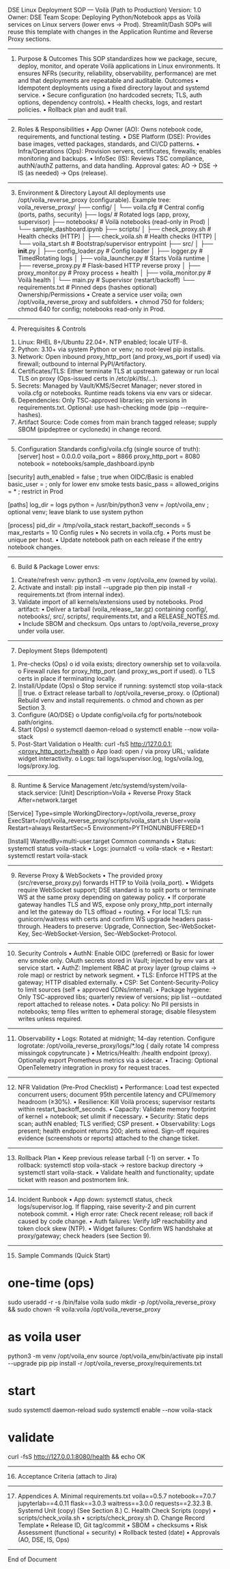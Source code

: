 DSE Linux Deployment SOP — Voilà (Path to Production)
Version: 1.0
Owner: DSE Team
Scope: Deploying Python/Notebook apps as Voilà services on Linux servers (lower envs → Prod). Streamlit/Dash SOPs will reuse this template with changes in the Application Runtime and Reverse Proxy sections.
________________________________________
1) Purpose & Outcomes
This SOP standardizes how we package, secure, deploy, monitor, and operate Voilà applications in Linux environments. It ensures NFRs (security, reliability, observability, performance) are met and that deployments are repeatable and auditable.
Outcomes
•	Idempotent deployments using a fixed directory layout and systemd service.
•	Secure configuration (no hardcoded secrets; TLS, auth options, dependency controls).
•	Health checks, logs, and restart policies.
•	Rollback plan and audit trail.
________________________________________
2) Roles & Responsibilities
•	App Owner (AO): Owns notebook code, requirements, and functional testing.
•	DSE Platform (DSE): Provides base images, vetted packages, standards, and CI/CD patterns.
•	Infra/Operations (Ops): Provision servers, certificates, firewalls; enables monitoring and backups.
•	InfoSec (IS): Reviews TSC compliance, authN/authZ patterns, and data handling.
Approval gates: AO → DSE → IS (as needed) → Ops (release).
________________________________________
3) Environment & Directory Layout
All deployments use /opt/voila_reverse_proxy (configurable). Example tree:
voila_reverse_proxy/
├── config/
│   └── voila.cfg                  # Central config (ports, paths, security)
├── logs/                          # Rotated logs (app, proxy, supervisor)
├── notebooks/                     # Voilà notebooks (read-only in Prod)
│   └── sample_dashboard.ipynb
├── scripts/
│   ├── check_proxy.sh             # Health checks (HTTP)
│   ├── check_voila.sh             # Health checks (HTTP)
│   └── voila_start.sh             # Bootstrap/supervisor entrypoint
├── src/
│   ├── __init__.py
│   ├── config_loader.py           # Config loader
│   ├── logger.py                  # TimedRotating logs
│   ├── voila_launcher.py          # Starts Voilà runtime
│   ├── reverse_proxy.py           # Flask-based HTTP reverse proxy
│   ├── proxy_monitor.py           # Proxy process + health
│   ├── voila_monitor.py           # Voilà health
│   └── main.py                    # Supervisor (restart/backoff)
└── requirements.txt               # Pinned deps (hashes optional)
Ownership/Permissions
•	Create a service user voila; own /opt/voila_reverse_proxy and subfolders.
•	chmod 750 for folders; chmod 640 for config; notebooks read-only in Prod.
________________________________________
4) Prerequisites & Controls
1.	Linux: RHEL 8+/Ubuntu 22.04+. NTP enabled; locale UTF-8.
2.	Python: 3.10+ via system Python or venv; no root-level pip installs.
3.	Network: Open inbound proxy_http_port (and proxy_ws_port if used) via firewall; outbound to internal PyPI/Artifactory.
4.	Certificates/TLS: Either terminate TLS at upstream gateway or run local TLS on proxy (Ops-issued certs in /etc/pki/tls/...).
5.	Secrets: Managed by Vault/KMS/Secret Manager; never stored in voila.cfg or notebooks. Runtime reads tokens via env vars or sidecar.
6.	Dependencies: Only TSC-approved libraries; pin versions in requirements.txt. Optional: use hash-checking mode (pip --require-hashes).
7.	Artifact Source: Code comes from main branch tagged release; supply SBOM (pipdeptree or cyclonedx) in change record.
________________________________________
5) Configuration Standards
config/voila.cfg (single source of truth):
[server]
host = 0.0.0.0
voila_port = 8866
proxy_http_port = 8080
notebook = notebooks/sample_dashboard.ipynb

[security]
auth_enabled = false            ; true when OIDC/Basic is enabled
basic_user =                    ; only for lower env smoke tests
basic_pass =
allowed_origins = *             ; restrict in Prod

[paths]
log_dir = logs
python = /usr/bin/python3
venv = /opt/voila_env           ; optional venv; leave blank to use system python

[process]
pid_dir = /tmp/voila_stack
restart_backoff_seconds = 5
max_restarts = 10
Config rules
•	No secrets in voila.cfg.
•	Ports must be unique per host.
•	Update notebook path on each release if the entry notebook changes.
________________________________________
6) Build & Package
Lower envs:
1.	Create/refresh venv: python3 -m venv /opt/voila_env (owned by voila).
2.	Activate and install: pip install --upgrade pip then pip install -r requirements.txt (from internal index).
3.	Validate import of all kernels/extensions used by notebooks.
Prod artifact:
•	Deliver a tarball (voila_release_<version>.tar.gz) containing config/, notebooks/, src/, scripts/, requirements.txt, and a RELEASE_NOTES.md.
•	Include SBOM and checksum. Ops untars to /opt/voila_reverse_proxy under voila user.
________________________________________
7) Deployment Steps (Idempotent)
1.	Pre-checks (Ops)
o	id voila exists; directory ownership set to voila:voila.
o	Firewall rules for proxy_http_port (and proxy_ws_port if used).
o	TLS certs in place if terminating locally.
2.	Install/Update (Ops)
o	Stop service if running: systemctl stop voila-stack || true.
o	Extract release tarball to /opt/voila_reverse_proxy.
o	(Optional) Rebuild venv and install requirements.
o	chmod and chown as per Section 3.
3.	Configure (AO/DSE)
o	Update config/voila.cfg for ports/notebook path/origins.
4.	Start (Ops)
o	systemctl daemon-reload
o	systemctl enable --now voila-stack
5.	Post-Start Validation
o	Health: curl -fsS http://127.0.0.1:<proxy_http_port>/health
o	App load: open / via proxy URL; validate widget interactivity.
o	Logs: tail logs/supervisor.log, logs/voila.log, logs/proxy.log.
________________________________________
8) Runtime & Service Management
/etc/systemd/system/voila-stack.service:
[Unit]
Description=Voila + Reverse Proxy Stack
After=network.target

[Service]
Type=simple
WorkingDirectory=/opt/voila_reverse_proxy
ExecStart=/opt/voila_reverse_proxy/scripts/voila_start.sh
User=voila
Restart=always
RestartSec=5
Environment=PYTHONUNBUFFERED=1

[Install]
WantedBy=multi-user.target
Common commands
•	Status: systemctl status voila-stack
•	Logs: journalctl -u voila-stack -e
•	Restart: systemctl restart voila-stack
________________________________________
9) Reverse Proxy & WebSockets
•	The provided proxy (src/reverse_proxy.py) forwards HTTP to Voilà (voila_port).
•	Widgets require WebSocket support; DSE standard is to split ports or terminate WS at the same proxy depending on gateway policy.
•	If corporate gateway handles TLS and WS, expose only proxy_http_port internally and let the gateway do TLS offload + routing.
•	For local TLS: run gunicorn/waitress with certs and confirm WS upgrade headers pass-through.
Headers to preserve: Upgrade, Connection, Sec-WebSocket-Key, Sec-WebSocket-Version, Sec-WebSocket-Protocol.
________________________________________
10) Security Controls
•	AuthN: Enable OIDC (preferred) or Basic for lower env smoke only. OAuth secrets stored in Vault; injected by env vars at service start.
•	AuthZ: Implement RBAC at proxy layer (group claims → role map) or restrict by network segment.
•	TLS: Enforce HTTPS at the gateway; HTTP disabled externally.
•	CSP: Set Content-Security-Policy to limit sources (self + approved CDNs/internal).
•	Package hygiene: Only TSC-approved libs; quarterly review of versions; pip list --outdated report attached to release notes.
•	Data policy: No PII persists in notebooks; temp files written to ephemeral storage; disable filesystem writes unless required.
________________________________________
11) Observability
•	Logs: Rotated at midnight; 14-day retention. Configure logrotate:
/opt/voila_reverse_proxy/logs/*.log {
  daily
  rotate 14
  compress
  missingok
  copytruncate
}
•	Metrics/Health: /health endpoint (proxy). Optionally export Prometheus metrics via a sidecar.
•	Tracing: Optional OpenTelemetry integration in proxy for request traces.
________________________________________
12) NFR Validation (Pre-Prod Checklist)
•	Performance: Load test expected concurrent users; document 95th percentile latency and CPU/memory headroom (≥30%).
•	Resilience: Kill Voilà process; supervisor restarts within restart_backoff_seconds.
•	Capacity: Validate memory footprint of kernel + notebook; set ulimit if necessary.
•	Security: Static deps scan; authN enabled; TLS verified; CSP present.
•	Observability: Logs present; health endpoint returns 200; alerts wired.
Sign-off requires evidence (screenshots or reports) attached to the change ticket.
________________________________________
13) Rollback Plan
•	Keep previous release tarball (-1) on server.
•	To rollback: systemctl stop voila-stack → restore backup directory → systemctl start voila-stack.
•	Validate health and functionality; update ticket with reason and postmortem link.
________________________________________
14) Incident Runbook
•	App down: systemctl status, check logs/supervisor.log. If flapping, raise severity-2 and pin current notebook commit.
•	High error rate: Check recent release; roll back if caused by code change.
•	Auth failures: Verify IdP reachability and token clock skew (NTP).
•	Widget failures: Confirm WS handshake at proxy/gateway; check headers (see Section 9).
________________________________________
15) Sample Commands (Quick Start)
# one-time (ops)
sudo useradd -r -s /bin/false voila
sudo mkdir -p /opt/voila_reverse_proxy && sudo chown -R voila:voila /opt/voila_reverse_proxy

# as voila user
python3 -m venv /opt/voila_env
source /opt/voila_env/bin/activate
pip install --upgrade pip
pip install -r /opt/voila_reverse_proxy/requirements.txt

# start
sudo systemctl daemon-reload
sudo systemctl enable --now voila-stack

# validate
curl -fsS http://127.0.0.1:8080/health && echo OK
________________________________________
16) Acceptance Criteria (attach to Jira)
________________________________________
17) Appendices
A. Minimal requirements.txt
voila==0.5.7
notebook==7.0.7
jupyterlab==4.0.11
flask==3.0.3
waitress==3.0.0
requests==2.32.3
B. Systemd Unit (copy)
(See Section 8.)
C. Health Check Scripts (copy)
•	scripts/check_voila.sh
•	scripts/check_proxy.sh
D. Change Record Template
•	Release ID, Git tag/commit
•	SBOM + checksums
•	Risk Assessment (functional + security)
•	Rollback tested (date)
•	Approvals (AO, DSE, IS, Ops)
________________________________________
End of Document

